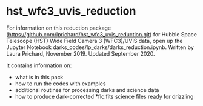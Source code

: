 # hst_wfc3_uvis_reduction

For information on this reduction package (https://github.com/lprichard/hst_wfc3_uvis_reduction.git) for Hubble Space Telescope (HST) Wide Field Camera 3 (WFC3)/UVIS data, open up the Jupyter Notebook darks_codes/lp_darks/darks_reduction.ipynb. Written by Laura Prichard, November 2019. Updated September 2020.

It contains information on:
- what is in this pack
- how to run the codes with examples
- additional routines for processing darks and science data
- how to produce dark-corrected *flc.fits science files ready for drizzling
